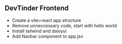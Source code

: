 ## DevTinder Frontend
 
 - Create a vite+react app structure
 - Remove unneccessary code, start with hello world
 - Install tailwind and daisyui
 - Add Navbar component to app.jsx